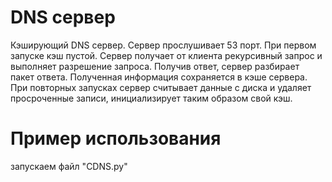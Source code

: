 # DNS сервер
Кэширующий DNS сервер. Сервер прослушивает 53 порт. При первом запуске кэш пустой. Сервер получает от клиента рекурсивный запрос и выполняет разрешение запроса. Получив ответ, сервер разбирает пакет ответа. Полученная информация сохраняется в кэше сервера. При повторных запусках
сервер считывает данные с диска и удаляет просроченные записи, инициализирует таким образом свой кэш.

# Пример использования 
запускаем файл "CDNS.py"



